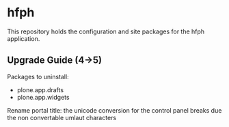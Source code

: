 # hfph

This repository holds the configuration and site packages for the hfph application.


## Upgrade Guide (4->5)

Packages to uninstall:

- plone.app.drafts
- plone.app.widgets

Rename portal title: the unicode conversion for the control panel breaks due
the non convertable umlaut characters
